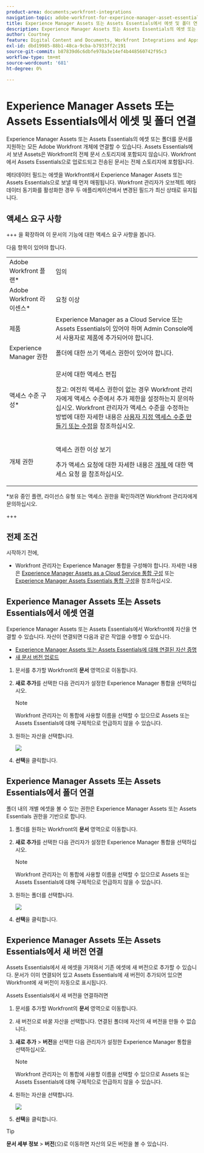 ```yaml
---
product-area: documents;workfront-integrations
navigation-topic: adobe-workfront-for-experince-manager-asset-essentials
title: Experience Manager Assets 또는 Assets Essentials에서 에셋 및 폴더 연결
description: Experience Manager Assets 또는 Assets Essentials의 에셋 또는 폴더를 문서를 지원하는 모든 Adobe Workfront 개체에 연결할 수 있습니다. Assets Essentials에서 보낸 Assets은 Workfront의 전체 문서 스토리지에 포함되지 않습니다. Workfront에서 Assets Essentials으로 업로드되고 전송된 문서는 전체 스토리지에 포함됩니다.
author: Courtney
feature: Digital Content and Documents, Workfront Integrations and Apps
exl-id: dbd19985-88b1-48ca-9cba-b7933ff2c191
source-git-commit: b87839d6c6dbfe978a3e14ef4b448560742f95c3
workflow-type: tm+mt
source-wordcount: '681'
ht-degree: 0%

---
```


# Experience Manager Assets 또는 Assets Essentials에서 에셋 및 폴더 연결

Experience Manager Assets 또는 Assets Essentials의 에셋 또는 폴더를 문서를 지원하는 모든 Adobe Workfront 개체에 연결할 수 있습니다. Assets Essentials에서 보낸 Assets은 Workfront의 전체 문서 스토리지에 포함되지 않습니다. Workfront에서 Assets Essentials으로 업로드되고 전송된 문서는 전체 스토리지에 포함됩니다.

메타데이터 필드는 에셋을 Workfront에서 Experience Manager Assets 또는 Assets Essentials으로 보낼 때 먼저 매핑됩니다. Workfront 관리자가 오브젝트 메타데이터 동기화를 활성화한 경우 두 애플리케이션에서 변경된 필드가 최신 상태로 유지됩니다.

## 액세스 요구 사항

+++ 을 확장하여 이 문서의 기능에 대한 액세스 요구 사항을 봅니다.

다음 항목이 있어야 합니다.

<table style="table-layout:auto"> 
 <col> 
 <col> 
 <tbody> 
  <tr> 
   <td role="rowheader">Adobe Workfront 플랜*</td> 
   <td> <p> 임의</p> </td> 
  </tr> 
  <tr> 
   <td role="rowheader">Adobe Workfront 라이센스*</td> 
   <td> <p>요청 이상</p> </td> 
  </tr> 
  <tr> 
   <td role="rowheader">제품</td> 
   <td>Experience Manager as a Cloud Service 또는 Assets Essentials이 있어야 하며 Admin Console에서 사용자로 제품에 추가되어야 합니다.</td> 
  </tr> 
   <tr> 
    <td role="rowheader">Experience Manager 권한</td> 
    <td>폴더에 대한 쓰기 액세스 권한이 있어야 합니다.</td> 
   </tr>
  <tr> 
   <td role="rowheader">액세스 수준 구성*</td> 
   <td> <p>문서에 대한 액세스 편집</p> <p>참고: 여전히 액세스 권한이 없는 경우 Workfront 관리자에게 액세스 수준에서 추가 제한을 설정하는지 문의하십시오. Workfront 관리자가 액세스 수준을 수정하는 방법에 대한 자세한 내용은 <a href="../../administration-and-setup/add-users/configure-and-grant-access/create-modify-access-levels.md" class="MCXref xref">사용자 지정 액세스 수준 만들기 또는 수정</a>을 참조하십시오.</p> </td> 
  </tr> 
  <tr> 
   <td role="rowheader">개체 권한</td> 
   <td> <p>액세스 권한 이상 보기</p> <p>추가 액세스 요청에 대한 자세한 내용은 <a href="../../workfront-basics/grant-and-request-access-to-objects/request-access.md" class="MCXref xref">개체 </a>에 대한 액세스 요청 을 참조하십시오.</p> </td> 
  </tr> 
 </tbody> 
</table>

&#42;보유 중인 플랜, 라이선스 유형 또는 액세스 권한을 확인하려면 Workfront 관리자에게 문의하십시오.

+++

## 전제 조건

시작하기 전에,

* Workfront 관리자는 Experience Manager 통합을 구성해야 합니다. 자세한 내용은 [Experience Manager Assets as a Cloud Service 통합 구성](/help/quicksilver/administration-and-setup/configure-integrations/configure-aacs-integration.md) 또는 [Experience Manager Assets Essentials 통합 구성](/help/quicksilver/documents/adobe-workfront-for-experience-manager-assets-essentials/setup-asset-essentials.md)을 참조하십시오.

## Experience Manager Assets 또는 Assets Essentials에서 에셋 연결

Experience Manager Assets 또는 Assets Essentials에서 Workfront에 자산을 연결할 수 있습니다. 자산이 연결되면 다음과 같은 작업을 수행할 수 있습니다.

* [Experience Manager Assets 또는 Assets Essentials에 대해 연결된 자산 증명](../../documents/adobe-workfront-for-experience-manager-assets-essentials/proof-linked-asset-aem.md)
* [새 문서 버전 업로드](../../documents/managing-documents/upload-new-document-version.md)

1. 문서를 추가할 Workfront의 **문서** 영역으로 이동합니다.
1. **새로 추가**&#x200B;를 선택한 다음 관리자가 설정한 Experience Manager 통합을 선택하십시오.

   >[!NOTE]
   >
   >Workfront 관리자는 이 통합에 사용할 이름을 선택할 수 있으므로 Assets 또는 Assets Essentials에 대해 구체적으로 언급하지 않을 수 있습니다.

1. 원하는 자산을 선택합니다.

   ![](assets/select-an-asset.png)

1. **선택**&#x200B;을 클릭합니다.

## Experience Manager Assets 또는 Assets Essentials에서 폴더 연결

폴더 내의 개별 에셋을 볼 수 있는 권한은 Experience Manager Assets 또는 Assets Essentials 권한을 기반으로 합니다.

1. 폴더를 원하는 Workfront의 **문서** 영역으로 이동합니다.
1. **새로 추가**&#x200B;를 선택한 다음 관리자가 설정한 Experience Manager 통합을 선택하십시오.

   >[!NOTE]
   >
   >Workfront 관리자는 이 통합에 사용할 이름을 선택할 수 있으므로 Assets 또는 Assets Essentials에 대해 구체적으로 언급하지 않을 수 있습니다.

1. 원하는 폴더를 선택합니다.

   ![](assets/select-a-folder.png)

1. **선택**&#x200B;을 클릭합니다.

## Experience Manager Assets 또는 Assets Essentials에서 새 버전 연결

Assets Essentials에서 새 에셋을 가져와서 기존 에셋에 새 버전으로 추가할 수 있습니다. 문서가 이미 연결되어 있고 Assets Essentials에 새 버전이 추가되어 있으면 Workfront에 새 버전이 자동으로 표시됩니다.

Assets Essentials에서 새 버전을 연결하려면

1. 문서를 추가할 Workfront의 **문서** 영역으로 이동합니다.
1. 새 버전으로 바꿀 자산을 선택합니다. 연결된 폴더에 자산의 새 버전을 만들 수 없습니다.
1. **새로 추가** > **버전**&#x200B;을 선택한 다음 관리자가 설정한 Experience Manager 통합을 선택하십시오.

   >[!NOTE]
   >
   >Workfront 관리자는 이 통합에 사용할 이름을 선택할 수 있으므로 Assets 또는 Assets Essentials에 대해 구체적으로 언급하지 않을 수 있습니다.

1. 원하는 자산을 선택합니다.

   ![](assets/select-an-asset.png)

1. **선택**&#x200B;을 클릭합니다.

>[!TIP]
>
>**문서 세부 정보** > **버전**(으)로 이동하면 자산의 모든 버전을 볼 수 있습니다.
